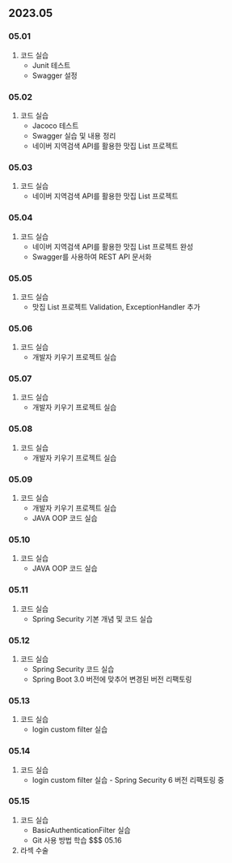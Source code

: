 ## 2023.05
### 05.01
1. 코드 실습
    + Junit 테스트
    + Swagger 설정
### 05.02
1. 코드 실습
    + Jacoco 테스트
    + Swagger 실습 및 내용 정리
    + 네이버 지역검색 API를 활용한 맛집 List 프로젝트
### 05.03
1. 코드 실습
    + 네이버 지역검색 API를 활용한 맛집 List 프로젝트
### 05.04
1. 코드 실습
   + 네이버 지역검색 API를 활용한 맛집 List 프로젝트 완성
   + Swagger를 사용하여 REST API 문서화
### 05.05
1. 코드 실습
   + 맛집 List 프로젝트 Validation, ExceptionHandler 추가
### 05.06
1. 코드 실습
   + 개발자 키우기 프로젝트 실습
### 05.07
1. 코드 실습
   + 개발자 키우기 프로젝트 실습
### 05.08
1. 코드 실습
   + 개발자 키우기 프로젝트 실습
### 05.09
1. 코드 실습
   + 개발자 키우기 프로젝트 실습
   + JAVA OOP 코드 실습
### 05.10
1. 코드 실습
   + JAVA OOP 코드 실습
### 05.11
1. 코드 실습
   + Spring Security 기본 개념 및 코드 실습
### 05.12
1. 코드 실습
   + Spring Security 코드 실습
   + Spring Boot 3.0 버전에 맞추어 변경된 버전 리팩토링
### 05.13
1. 코드 실습
   + login custom filter 실습
### 05.14
1. 코드 실습
   + login custom filter 실습 - Spring Security 6 버전 리팩토링 중
### 05.15
1. 코드 실습
   + BasicAuthenticationFilter 실습
   + Git 사용 방법 학습
$$$ 05.16
1. 라섹 수술